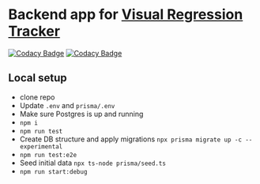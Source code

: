 # Backend app for [Visual Regression Tracker](https://github.com/Visual-Regression-Tracker/Visual-Regression-Tracker)

[![Codacy Badge](https://app.codacy.com/project/badge/Grade/7d43b68b39cd41aa830120371be736ad)](https://www.codacy.com/gh/Visual-Regression-Tracker/backend?utm_source=github.com&utm_medium=referral&utm_content=Visual-Regression-Tracker/backend&utm_campaign=Badge_Grade)
[![Codacy Badge](https://app.codacy.com/project/badge/Coverage/7d43b68b39cd41aa830120371be736ad)](https://www.codacy.com/gh/Visual-Regression-Tracker/backend?utm_source=github.com&utm_medium=referral&utm_content=Visual-Regression-Tracker/backend&utm_campaign=Badge_Coverage)

## Local setup

- clone repo
- Update `.env` and `prisma/.env`
- Make sure Postgres is up and running
- `npm i`
- `npm run test`
- Create DB structure and apply migrations `npx prisma migrate up -c --experimental`
- `npm run test:e2e`
- Seed initial data `npx ts-node prisma/seed.ts`
- `npm run start:debug`
